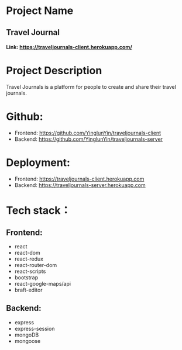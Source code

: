 # Project Name
## Travel Journal
#### Link: https://traveljournals-client.herokuapp.com/

# Project Description
Travel Journals is a platform for people to create and share their travel journals.

# Github:
* Frontend: https://github.com/YinglunYin/traveljournals-client
* Backend: https://github.com/YinglunYin/traveljournals-server

# Deployment:
* Frontend: https://traveljournals-client.herokuapp.com
* Backend: https://traveljournals-server.herokuapp.com

# Tech stack：
## Frontend:
* react
* react-dom
* react-redux
* react-router-dom
* react-scripts
* bootstrap
* react-google-maps/api
* braft-editor

## Backend:
* express
* express-session
* mongoDB
* mongoose